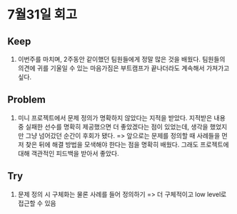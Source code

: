 # 7월31일 회고

## Keep
1. 이번주를 마치며, 2주동안 같이했던 팀원들에게 정말 많은 것을 배웠다. 팀원들의 의견에 귀를 기울일 수 있는 마음가짐은 부트캠프가 끝나더라도 계속해서 가져가고 싶다.


## Problem
1. 미니 프로젝트에서 문제 정의가 명확하지 않았다는 지적을 받았다. 지적받은 내용 중 실패한 선수를 명확히 제공했으면 더 좋았겠다는 점이 있었는데, 생각을 했었지만 그냥 넘어갔던 순간이 후회가 됐다. => 앞으로는 문제를 정의할 때 사례들을 먼저 찾은 뒤에 해결 방법을 모색해야 한다는 점을 명확히 배웠다. 그래도 프로젝트에 대해 객관적인 피드백을 받아서 좋았다.

## Try
1. 문제 정의 시 구체화는 물론 사례를 들어 정의하기 => 더 구체적이고 low level로 접근할 수 있음
